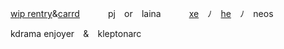 [wip rentry](https://rentry.co/boyf4il)&[carrd](https://carrd.co/nijntjette)
⠀⠀⠀⠀pj⠀  or⠀  laina
⠀⠀⠀⠀[xe](https://pronouns.cc/nijntje)⠀  ﾉ⠀  [he](https://pronouns.cc/nijntje)⠀  ﾉ⠀  neos

kdrama enjoyer⠀  &⠀  kleptonarc
